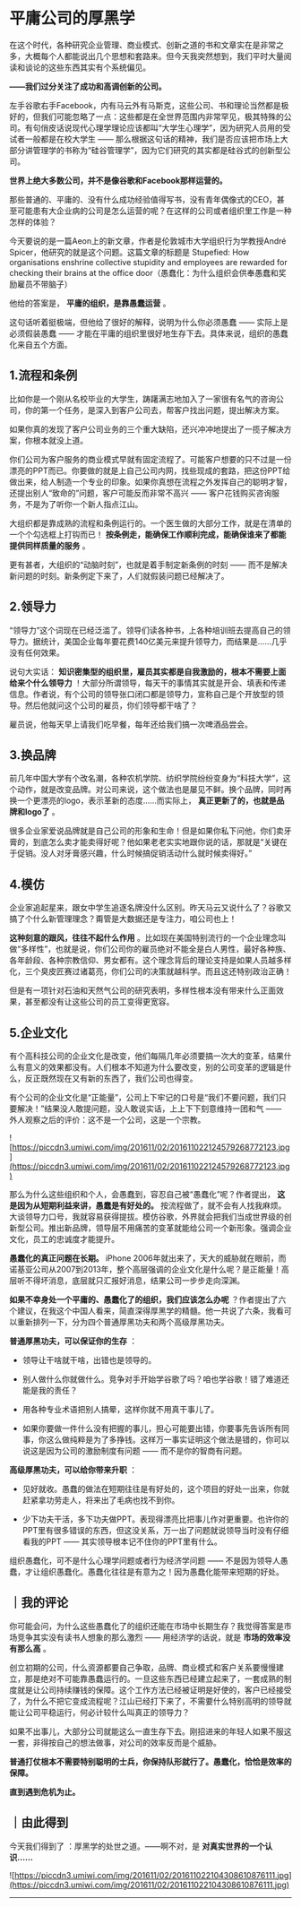 # 平庸公司的厚黑学

在这个时代，各种研究企业管理、商业模式、创新之道的书和文章实在是非常之多，大概每个人都能说出几个思想和套路来。但今天我突然想到，我们平时大量阅读和谈论的这些东西其实有个系统偏见。

 **——我们过分关注了成功和高调创新的公司。**

左手谷歌右手Facebook，内有马云外有马斯克，这些公司、书和理论当然都是极好的，但我们可能忽略了一点：这些都是在全世界范围内非常罕见，极其特殊的公司。有句俏皮话说现代心理学理论应该都叫“大学生心理学”，因为研究人员用的受试者一般都是在校大学生 —— 那么根据这句话的精神，我们是否应该把市场上大部分讲管理学的书称为“硅谷管理学”，因为它们研究的其实都是硅谷式的创新型公司。

 **世界上绝大多数公司，并不是像谷歌和Facebook那样运营的。**

那些普通的、平庸的、没有什么成功经验值得写书，没有青年偶像式的CEO，甚至可能患有大企业病的公司是怎么运营的呢？在这样的公司或者组织里工作是一种怎样的体验？

今天要说的是一篇Aeon上的新文章，作者是伦敦城市大学组织行为学教授André Spicer，他研究的就是这个问题。这篇文章的标题是 Stupefied: How organisations enshrine collective stupidity and employees are rewarded for checking their brains at the office door（愚蠢化：为什么组织会供奉愚蠢和奖励雇员不带脑子）

他给的答案是， **平庸的组织，是靠愚蠢运营** 。

这句话听着挺极端，但他给了很好的解释，说明为什么你必须愚蠢 —— 实际上是必须假装愚蠢 —— 才能在平庸的组织里很好地生存下去。具体来说，组织的愚蠢化来自五个方面。

## 1.流程和条例

比如你是一个刚从名校毕业的大学生，踌躇满志地加入了一家很有名气的咨询公司，你的第一个任务，是深入到客户公司去，帮客户找出问题，提出解决方案。

如果你真的发现了客户公司业务的三个重大缺陷，还兴冲冲地提出了一揽子解决方案，你根本就没上道。

你们公司为客户服务的商业模式早就有固定流程了。可能客户想要的只不过是一份漂亮的PPT而已。你要做的就是上自己公司内网，找些现成的套路，把这份PPT给做出来，给人制造一个专业的印象。如果你真想在流程之外发挥自己的聪明才智，还提出别人“致命的”问题，客户可能反而非常不高兴 —— 客户花钱购买咨询服务，不是为了听你一个新人指点江山。

大组织都是靠成熟的流程和条例运行的。一个医生做的大部分工作，就是在清单的一个个勾选框上打钩而已！ **按条例走，能确保工作顺利完成，能确保谁来了都能提供同样质量的服务** 。

更有甚者，大组织的“动脑时刻”，也就是着手制定新条例的时刻 —— 而不是解决新问题的时刻。新条例定下来了，人们就假装问题已经解决了。 

## 2.领导力

“领导力”这个词现在已经泛滥了。领导们读各种书，上各种培训班去提高自己的领导力。据统计，美国企业每年要花费140亿美元来提升领导力，而结果是……几乎没有任何效果。

说句大实话： **知识密集型的组织里，雇员其实都是自我激励的，根本不需要上面给来个什么领导力** ！大部分所谓领导，每天干的事情其实就是开会、填表和传递信息。作者说，有个公司的领导张口闭口都是领导力，宣称自己是个开放型的领导。然后他就问这个公司的雇员，你们领导都干啥了？

雇员说，他每天早上请我们吃早餐，每年还给我们搞一次啤酒品尝会。 

## 3.换品牌

前几年中国大学有个改名潮，各种农机学院、纺织学院纷纷变身为“科技大学”，这个动作，就是改变品牌。对公司来说，这个做法也是屡见不鲜。换个品牌，同时再换一个更漂亮的logo，表示革新的态度……而实际上， **真正更新了的，也就是品牌和logo了** 。

很多企业家爱说品牌就是自己公司的形象和生命！但是如果你私下问他，你们卖牙膏的，到底怎么卖才能卖得好呢？他如果老老实实地跟你说的话，那就是“关键在于促销。没人对牙膏感兴趣，什么时候搞促销活动什么就时候卖得好。” 

## 4.模仿

企业家追起星来，跟女中学生追逐名牌没什么区别。昨天马云又说什么了？谷歌又搞了个什么新管理理念？甭管是大数据还是专注力，咱公司也上！

 **这种刻意的跟风，往往不起什么作用** 。比如现在美国特别流行的一个企业理念叫做“多样性”，也就是说，你们公司你的雇员绝对不能全是白人男性，最好各种族、各年龄段、各种宗教信仰、男女都有。这个理念背后的理论支持是如果人员越多样化，三个臭皮匠赛过诸葛亮，你们公司的决策就越科学。而且这还特别政治正确！

但是有一项针对石油和天然气公司的研究表明，多样性根本没有带来什么正面效果，甚至都没有让这些公司的员工变得更宽容。

## 5.企业文化

有个高科技公司的企业文化是改变，他们每隔几年必须要搞一次大的变革，结果什么有意义的效果都没有。人们根本不知道为什么要改变，别的公司变革的逻辑是什么，反正既然现在又有新的东西了，我们公司也得变。

有个公司的企业文化是“正能量”，公司上下牢记的口号是“我们不要问题，我们只要解决！”结果没人敢提问题，没人敢说实话，上上下下刻意维持一团和气 —— 外人观察之后的评价：这不是一个公司，这是一个宗教。

![https://piccdn3.umiwi.com/img/201611/02/201611022124579268772123.jpg](https://piccdn3.umiwi.com/img/201611/02/201611022124579268772123.jpg)

那么为什么这些组织和个人，会愚蠢到，容忍自己被“愚蠢化”呢？作者提出， **这是因为从短期利益来讲，愚蠢是有好处的。** 按流程做了，就不会有人找我麻烦。大谈领导力口号，我就容易获得提拔。模仿谷歌，外界就会把我们当成世界级的创新型公司。推出新品牌，领导层不用痛苦的变革就能给公司一个新形象。强调企业文化，员工的忠诚度才能提升。

 **愚蠢化的真正问题在长期。** iPhone 2006年就出来了，天大的威胁就在眼前，而诺基亚公司从2007到2013年，整个高层强调的企业文化是什么呢？是正能量！高层听不得坏消息，底层就只汇报好消息，结果公司一步步走向深渊。

 **如果不幸身处一个平庸的、愚蠢化了的组织，我们应该怎么办呢** ？作者提出了六个建议，在我这个中国人看来，简直深得厚黑学的精髓。他一共说了六条，我看可以重新排列一下，分为四个普通厚黑功夫和两个高级厚黑功夫。

 **普通厚黑功夫，可以保证你的生存** ：

* 领导让干啥就干啥，出错也是领导的。

* 别人做什么你就做什么。竞争对手开始学谷歌了吗？咱也学谷歌！错了难道还能是我的责任？

* 用各种专业术语把别人搞晕，这样你就不用真干事儿了。

* 如果你要做一件什么没有把握的事儿，担心可能要出错，你要事先告诉所有同事，你这么做纯粹是为了多挣钱。这样万一事实证明这个做法是错的，你可以说这是因为公司的激励制度有问题 —— 而不是你的智商有问题。

 **高级厚黑功夫，可以给你带来升职** ：

* 见好就收。愚蠢的做法在短期往往是有好处的，这个项目的好处一出来，你就赶紧拿功劳走人，将来出了毛病也找不到你。

* 少下功夫干活，多下功夫做PPT。表现得漂亮比把事儿作对更重要。也许你的PPT里有很多错误的东西，但这没关系，万一出了问题就说领导当时没有仔细看我的PPT —— 其实领导根本记不住你的PPT里有什么。

组织愚蠢化，可不是什么心理学问题或者行为经济学问题 —— 不是因为领导人愚蠢，才让组织愚蠢化。愚蠢化往往是有意为之！因为愚蠢化能带来短期的好处。 

## ｜我的评论

你可能会问，为什么这些愚蠢化了的组织还能在市场中长期生存？我觉得答案是市场竞争其实没有读书人想象的那么激烈 —— 用经济学的话说，就是 **市场的效率没有那么高** 。

创立初期的公司，什么资源都要自己争取，品牌、商业模式和客户关系要慢慢建立，那是绝对不可能靠愚蠢运行的。一旦这些东西已经建立起来了，一套成熟的制度就是让公司持续赚钱的保障。这个工作方法已经被证明是好使的，客户已经接受了，为什么不把它变成流程呢？江山已经打下来了，不需要什么特别高明的领导就能让公司平稳运行，何必计较什么叫真正的领导力？

如果不出事儿，大部分公司就能这么一直生存下去。刚招进来的年轻人如果不服这一套，非得按自己的想法做事，对公司的效率反而是个威胁。

 **普通打仗根本不需要特别聪明的士兵，你保持队形就行了。愚蠢化，恰恰是效率的保障。**

 **直到遇到危机为止。**

## ｜由此得到

今天我们得到了 ：厚黑学的处世之道。——啊不对，是 **对真实世界的一个认识……**

![https://piccdn3.umiwi.com/img/201611/02/201611022104308610876111.jpg](https://piccdn3.umiwi.com/img/201611/02/201611022104308610876111.jpg)

---
